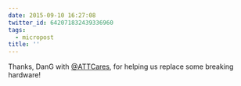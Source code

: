 ```yaml
---
date: 2015-09-10 16:27:08
twitter_id: 642071832439336960
tags:
  - micropost
title: ''
---
```


Thanks, DanG with [@ATTCares](https://twitter.com/ATTCares), for helping us replace some breaking hardware!
